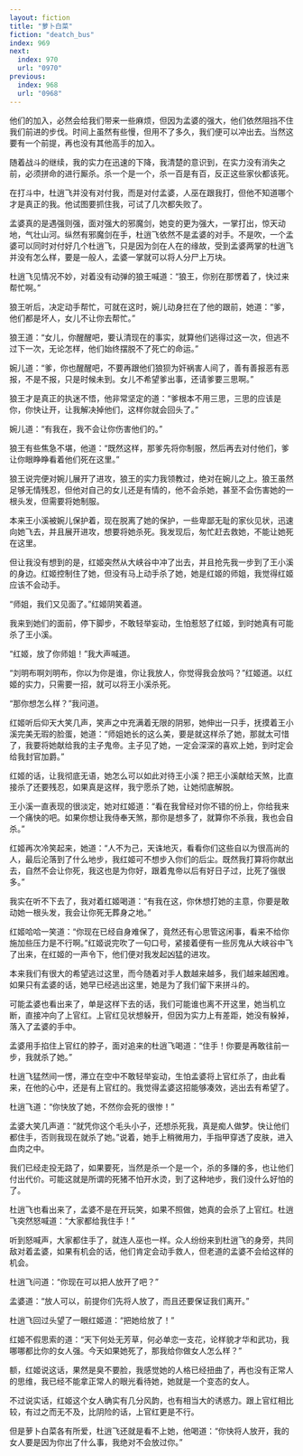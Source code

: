 ```yaml
---
layout: fiction
title: "萝卜白菜"
fiction: "deatch_bus"
index: 969
next:
  index: 970
  url: "0970"
previous:
  index: 968
  url: "0968"
---
```

他们的加入，必然会给我们带来一些麻烦，但因为孟婆的强大，他们依然阻挡不住我们前进的步伐。时间上虽然有些慢，但用不了多久，我们便可以冲出去。当然这要有一个前提，再也没有其他高手的加入。

随着战斗的继续，我的实力在迅速的下降，我清楚的意识到，在实力没有消失之前，必须拼命的进行厮杀。杀一个是一个，杀一百是有百，反正这些家伙都该死。

在打斗中，杜逍飞并没有对付我，而是对付孟婆，人巫在跟我打，但他不知道哪个才是真正的我。他试图要抓住我，可试了几次都失败了。

孟婆真的是遇强则强，面对强大的邪魔剑，她变的更为强大，一掌打出，惊天动地，气壮山河。纵然有邪魔剑在手，杜逍飞依然不是孟婆的对手。不是吹，一个孟婆可以同时对付好几个杜逍飞，只是因为剑在人在的缘故，受到孟婆两掌的杜逍飞并没有怎么样，要是一般人，孟婆一掌就可以将人分尸上万块。

杜逍飞见情况不妙，对着没有动弹的狼王喊道：“狼王，你别在那愣着了，快过来帮忙啊。”

狼王听后，决定动手帮忙，可就在这时，婉儿动身拦在了他的跟前，她道：“爹，他们都是坏人，女儿不让你去帮忙。”

狼王道：“女儿，你醒醒吧，要认清现在的事实，就算他们逃得过这一次，但逃不过下一次，无论怎样，他们始终摆脱不了死亡的命运。”

婉儿道：“爹，你也醒醒吧，不要再跟他们狼狈为奸祸害人间了，善有善报恶有恶报，不是不报，只是时候未到。女儿不希望爹出事，还请爹要三思啊。”

狼王才是真正的执迷不悟，他非常坚定的道：“爹根本不用三思，三思的应该是你，你快让开，让我解决掉他们，这样你就会回头了。”

婉儿道：“有我在，我不会让你伤害他们的。”

狼王有些焦急不堪，他道：“既然这样，那爹先将你制服，然后再去对付他们，爹让你眼睁睁看着他们死在这里。”

狼王说完便对婉儿展开了进攻，狼王的实力我领教过，绝对在婉儿之上。狼王虽然足够无情残忍，但他对自己的女儿还是有情的，他不会杀她，甚至不会伤害她的一根头发，但需要将她制服。

本来王小溪被婉儿保护着，现在脱离了她的保护，一些卑鄙无耻的家伙见状，迅速向她飞去，并且展开进攻，想要将她杀死。我发现后，匆忙赶去救她，不能让她死在这里。

但让我没有想到的是，红姬突然从大峡谷中冲了出去，并且抢先我一步到了王小溪的身边。红姬控制住了她，但没有马上动手杀了她，她是红姬的师姐，我觉得红姬应该不会动手。

“师姐，我们又见面了。”红姬阴笑着道。

我来到她们的面前，停下脚步，不敢轻举妄动，生怕惹怒了红姬，到时她真有可能杀了王小溪。

“红姬，放了你师姐！”我大声喊道。

“刘明布啊刘明布，你以为你是谁，你让我放人，你觉得我会放吗？”红姬道。以红姬的实力，只需要一招，就可以将王小溪杀死。

“那你想怎么样？”我问道。

红姬听后仰天大笑几声，笑声之中充满着无限的阴邪，她伸出一只手，抚摸着王小溪完美无瑕的脸蛋，她道：“师姐她长的这么美，要是就这样杀了她，那就太可惜了，我要将她献给我的主子鬼帝。主子见了她，一定会深深的喜欢上她，到时定会给我封官加爵。”

红姬的话，让我彻底无语，她怎么可以如此对待王小溪？把王小溪献给天煞，比直接杀了还要残忍，如果真是这样，我宁愿杀了她，让她彻底解脱。

王小溪一直表现的很淡定，她对红姬道：“看在我曾经对你不错的份上，你给我来一个痛快的吧。如果你想让我侍奉天煞，那你是想多了，就算你不杀我，我也会自杀。”

红姬再次冷笑起来，她道：“人不为己，天诛地灭，看看你们这些自以为很高尚的人，最后沦落到了什么地步，我红姬可不想步入你们的后尘。既然我打算将你献出去，自然不会让你死，我这也是为你好，跟着鬼帝以后有好日子过，比死了强很多。”

我实在听不下去了，我对着红姬喝道：“有我在这，你休想打她的主意，你要是敢动她一根头发，我会让你死无葬身之地。”

红姬哈哈一笑道：“你现在已经自身难保了，竟然还有心思管这闲事，看来不给你施加些压力是不行啊。”红姬说完吹了一句口号，紧接着便有一些厉鬼从大峡谷中飞了出来，在红姬的一声令下，他们便对我发起凶猛的进攻。

本来我们有很大的希望逃过这里，而今随着对手人数越来越多，我们越来越困难。如果只有孟婆的话，她早已经逃出这里，她是为了我们留下来拼斗的。

可能孟婆也看出来了，单是这样下去的话，我们可能谁也离不开这里，她当机立断，直接冲向了上官红。上官红见状想躲开，但因为实力上有差距，她没有躲掉，落入了孟婆的手中。

孟婆用手掐住上官红的脖子，面对追来的杜逍飞喝道：“住手！你要是再敢往前一步，我就杀了她。”

杜逍飞猛然间一愣，滞立在空中不敢轻举妄动，生怕孟婆将上官红杀了，由此看来，在他的心中，还是有上官红的。我觉得孟婆这招能够凑效，逃出去有希望了。

杜逍飞道：“你快放了她，不然你会死的很惨！”

孟婆大笑几声道：“就凭你这个毛头小子，还想杀死我，真是痴人做梦。快让他们都住手，否则我现在就杀了她。”说着，她手上稍微用力，手指甲穿透了皮肤，进入血肉之中。

我们已经走投无路了，如果要死，当然是杀一个是一个，杀的多赚的多，也让他们付出代价。可能这就是所谓的死猪不怕开水烫，到了这种地步，我们没什么好怕的了。

杜逍飞也看出来了，孟婆不是在开玩笑，如果不照做，她真的会杀了上官红。杜逍飞突然怒喊道：“大家都给我住手！”

听到怒喊声，大家都住手了，就连人巫也一样。众人纷纷来到杜逍飞的身旁，共同敌对着孟婆，如果有机会的话，他们肯定会动手救人，但老道的孟婆不会给这样的机会。

杜逍飞问道：“你现在可以把人放开了吧？”

孟婆道：“放人可以，前提你们先将人放了，而且还要保证我们离开。”

杜逍飞回过头望了一眼红姬道：“把她给放了！”

红姬不假思索的道：“天下何处无芳草，何必单恋一支花，论样貌才华和武功，我哪哪都比你的女人强。今天如果她死了，那我给你做女人怎么样？”

额，红姬说这话，果然是臭不要脸，我感觉她的人格已经扭曲了，再也没有正常人的思维，我已经不能拿正常人的眼光看待她，她就是一个变态的女人。

不过说实话，红姬这个女人确实有几分风韵，也有相当大的诱惑力。跟上官红相比较，有过之而无不及，比阴险的话，上官红更是不行。

但是萝卜白菜各有所爱，杜逍飞还就是看不上她，他喝道：“你快将人放开，我的女人要是因为你出了什么事，我绝对不会放过你。”